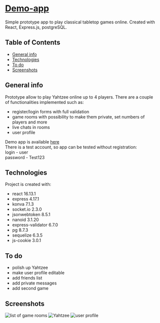 # [Demo-app](https://demo-app-1996.herokuapp.com/)
Simple prototype app to play classical tabletop games online.
Created with React, Express.js, postgreSQL.

## Table of Contents
* [General info](#general-info)
* [Technologies](#technologies)
* [To do](#to-do)
* [Screenshots](#screenshots)

## General info
Prototype allow to play Yahtzee online up to 4 players. There are
a couple of functionalities implemented such as:
* register/login forms with full validation
* game rooms with possibility to make them private, set numbers of players and more
* live chats in rooms  
* user profile

Demo app is available [here](https://demo-app-1996.herokuapp.com/)  
There is a test account, so app can be tested without registration:  
login		- user  
password	- Test123

## Technologies
Project is created with:
* react 16.13.1
* express 4.17.1
* konva 7.1.3
* socket.io 2.3.0
* jsonwebtoken 8.5.1
* nanoid 3.1.20
* express-validator 6.7.0
* pg 8.7.3
* sequelize 6.3.5
* js-cookie 3.0.1

## To do
* polish up Yahtzee
* make user profile editable
* add friends list
* add private messages
* add second game

## Screenshots
![list of game rooms](https://cdn.discordapp.com/attachments/928605167945908274/1018892960173129728/screen1.JPG)
![Yahtzee](https://cdn.discordapp.com/attachments/928605167945908274/1018892992007913562/screen2.JPG)
![user profile](https://cdn.discordapp.com/attachments/928605167945908274/1018893932437966979/screen3.JPG)